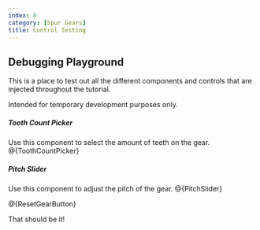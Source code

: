 ```yaml
---
index: 0
category: [Spur Gears]
title: Control Testing
---
```


## Debugging Playground

This is a place to test out all the different components and controls that are injected throughout the tutorial.

Intended for temporary development purposes only.

##### Tooth Count Picker

Use this component to select the amount of teeth on the gear.
@{ToothCountPicker}

##### Pitch Slider

Use this component to adjust the pitch of the gear.
@{PitchSlider}

@{ResetGearButton}

That should be it!
